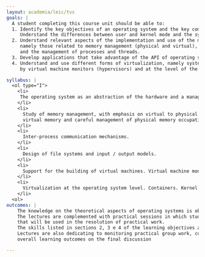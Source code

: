 ```yaml
---
layout: academia/leic/tvs
goals: |
  A student completing this course unit should be able to:
  1. Identify the key objectives of an operating system and the key components of its internal architecture
     Understand the differences between user and kernel mode and the system call concept and implementation.
  2. Understand relevant aspects of the implementation and use of the major concepts of operating systems, 
     namely those related to memory management (physical and virtual), I/O and file systems, 
     and the management of processes and threads.
  3. Develop applications that take advantage of the API of operating systems such as Linux.
  4. Understand and use different forms of virtualization, namely system virtualization supported 
     by virtual machine monitors (hypervisors) and at the level of the operating system (containers).

syllabus: |
  <ol type="I">
    <li>
     The operating system as an abstraction of the hardware and a manager for resources access. 
    </li>
    <li>
      Study of memory management, with emphasis on virtual to physical addresses translation(pagination),
      virtual memory and careful management of physical memory occupation.
    </li>
    <li>
      Inter-process communication mechanisms.
    </li>
    <li>
      Design of file systems and input / output models.
    </li>
    <li>
      Support for the building of virtual machines. Virtual machine monitors.
    </li>
    <li>
      Virtualization at the operating system level. Containers. Kernel support for building and execution of containers.
    </li>
  <ol>
outcomes: |
    The knowledge on the theoretical aspects of operating systems is obtained through interactive lectures and exercises. 
    The lectures are complemented with practical sessions in which students have to solve problems using the development tools 
    that will be used in the resolution of practical work.
    The skills listed in sections 2, 3 e 4 of the learning objectives are developed in the work group.
    Lectures are also dedicating to monitoring practical group work, complementing the evaluation of 
    overall learning outcomes on the final discussion

---
```

